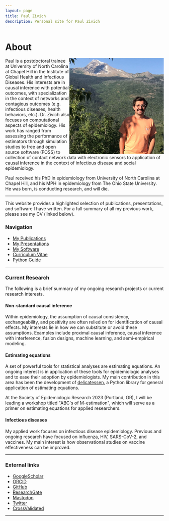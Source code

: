 ```yaml
---
layout: page
title: Paul Zivich
description: Personal site for Paul Zivich
---
```


# About

<img align="right" src="assets/images/paul_zivich_min.JPG" alt="Me" width="300">

Paul is a postdoctoral trainee at University of North Carolina at Chapel Hill in the Institute of Global Health and 
Infectious Diseases. His interests are in causal inference with potential outcomes, with specialization in the context 
of networks and contagious outcomes (e.g. infectious diseases, health behaviors, etc.). Dr. Zivich also focuses on 
computational aspects of epidemiology. His work has ranged from assessing the performance of estimators through 
simulation studies to free and open source software (FOSS) to collection of contact network data with electronic 
sensors to application of causal inference in the context of infectious disease and social epidemiology. 

Paul received his PhD in epidemiology from University of North Carolina at Chapel Hill, and his MPH in 
epidemiology from The Ohio State University. He was born, is conducting research, and will die.

------------------

This website provides a highlighted selection of publications, presentations, and software I have written. For a full 
summary of all my previous work, please see my CV (linked below).

### Navigation

- [My Publications](pages/publications.html)
- [My Presentations](pages/presentations.html)
- [My Software](pages/software.html)
- [Curriculum Vitae](https://pzivich.github.io/assets/cv/pzivich_CV.pdf)
- [Python Guide](pages/python_intro.html)

------------------

### Current Research

The following is a brief summary of my ongoing research projects or current research interests.

#### Non-standard causal inference

Within epidemiology, the assumption of causal consistency, exchangeability, and positivity are often relied on for 
identification of causal effects. My interests lie in how we can substitute or avoid these assumptions. Examples 
include proximal causal inference, causal inference with interference, fusion designs, machine learning, and 
semi-empirical modeling. 

#### Estimating equations

A set of powerful tools for statistical analyses are estimating equations. An ongoing interest is in application of 
these tools for epidemiologic analyses and to ease their adoption by epidemiologists. My main contribution in this 
area has been the development of [delicatessen](https://deli.readthedocs.io/en/latest/), a Python library for general 
application of estimating equations.

At the Society of Epidemiologic Research 2023 (Portland, OR), I will be leading a workshop titled "ABC's of 
M-estimation", which will serve as a primer on estimating equations for applied researchers.

#### Infectious diseases

My applied work focuses on infectious disease epidemiology. Previous and ongoing research have focused on influenza,
HIV, SARS-CoV-2, and vaccines. My main interest is how observational studies on vaccine effectiveness can be improved.

------------------

### External links

- [GoogleScholar](https://scholar.google.com/citations?user=hbU-gZ0AAAAJ&hl=en)
- [ORCID](https://orcid.org/0000-0002-9932-1095)
- [GitHub](https://github.com/pzivich)
- [ResearchGate](https://www.researchgate.net/profile/Paul-Zivich)
- [Mastodon](https://qoto.org/@PausalZ)
- [Twitter](https://twitter.com/PausalZ)
- [CrossValidated](https://stats.stackexchange.com/users/247479/pzivich)

------------------
